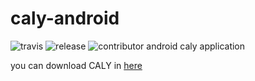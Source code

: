 # caly-android 
![travis](https://travis-ci.org/CalyFactory/caly-android.svg?branch=dev-jspiner)
![release](https://img.shields.io/github/release/calyfactory/caly-android/all.svg)
![contributor](https://img.shields.io/github/contributors/calyfactory/caly-android.svg)
android caly application

you can download CALY in [here](http://bit.ly/calyapp)